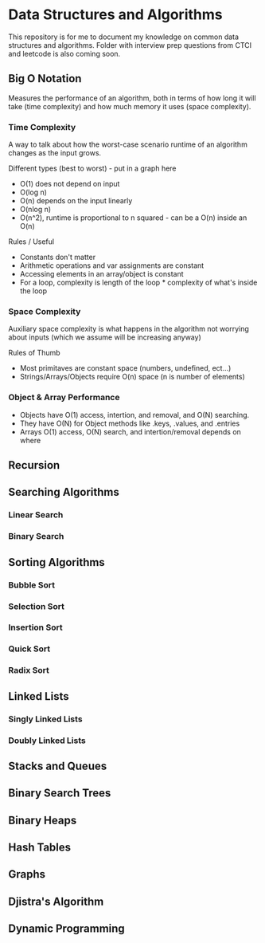 # Data Structures and Algorithms
This repository is for me to document my knowledge on common data structures and algorithms. Folder with interview prep questions from CTCI and leetcode is also coming soon.

## Big O Notation

Measures the performance of an algorithm, both in terms of how long it will take (time complexity) and how much memory it uses (space complexity).

### Time Complexity

A way to talk about how the worst-case scenario runtime of an algorithm changes as the input grows.

Different types (best to worst) - put in a graph here
- O(1) does not depend on input
- O(log n)
- O(n) depends on the input linearly
- O(nlog n)
- O(n^2), runtime is proportional to n squared - can be a O(n) inside an O(n)

Rules / Useful
- Constants don't matter
- Arithmetic operations and var assignments are constant
- Accessing elements in an array/object is constant
- For a loop, complexity is length of the loop * complexity of what's inside the loop

### Space Complexity
Auxiliary space complexity is what happens in the algorithm not worrying about inputs (which we assume will be increasing anyway)

Rules of Thumb
- Most primitaves are constant space (numbers, undefined, ect...)
- Strings/Arrays/Objects require O(n) space (n is number of elements)

### Object & Array Performance
- Objects have O(1) access, intertion, and removal, and O(N) searching.
- They have O(N) for Object methods like .keys, .values, and .entries
- Arrays O(1) access, O(N) search, and intertion/removal depends on where

## Recursion

## Searching Algorithms

### Linear Search
### Binary Search

## Sorting Algorithms

### Bubble Sort
### Selection Sort
### Insertion Sort
### Quick Sort
### Radix Sort

## Linked Lists

### Singly Linked Lists
### Doubly Linked Lists

## Stacks and Queues

## Binary Search Trees

## Binary Heaps

## Hash Tables

## Graphs

## Djistra's Algorithm

## Dynamic Programming
